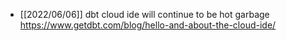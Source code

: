 - [[2022/06/06]] dbt cloud ide will continue to be hot garbage https://www.getdbt.com/blog/hello-and-about-the-cloud-ide/